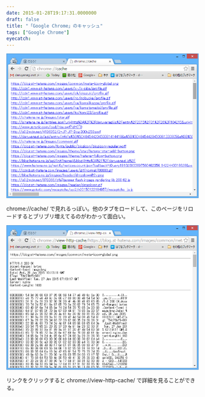 ```yaml
---
date: 2015-01-28T19:17:31.0000000
draft: false
title: "「Google Chrome」のキャッシュ"
tags: ["Google Chrome"]
eyecatch: 
---
```

<p><span itemscope itemtype="http://schema.org/Photograph"><img src="20150128191625.png" alt="f:id:daruyanagi:20150128191625p:plain" title="f:id:daruyanagi:20150128191625p:plain" class="hatena-fotolife" itemprop="image"></span></p><p>chrome://cache/ で見れるっぽい。他のタブをロードして、このページをリロードするとブリブリ増えてるのがわかって面白い。</p><p><span itemscope itemtype="http://schema.org/Photograph"><img src="20150128191533.png" alt="f:id:daruyanagi:20150128191533p:plain" title="f:id:daruyanagi:20150128191533p:plain" class="hatena-fotolife" itemprop="image"></span></p><p>リンクをクリックすると chrome://view-http-cache/ で詳細を見ることができる。</p>
